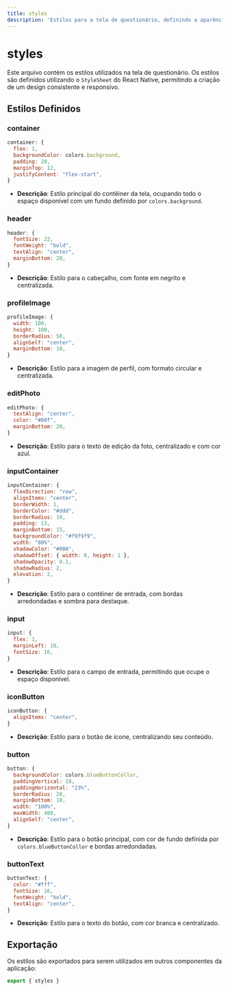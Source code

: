 ```yaml
---
title: styles
description: 'Estilos para a tela de questionário, definindo a aparência e o layout dos componentes.'
---
```


# styles

Este arquivo contém os estilos utilizados na tela de questionário. Os estilos são definidos utilizando o `StyleSheet` do React Native, permitindo a criação de um design consistente e responsivo.

## Estilos Definidos

### container
```javascript
container: {
  flex: 1,
  backgroundColor: colors.background,
  padding: 20,
  marginTop: 12,
  justifyContent: "flex-start",
}
```
- **Descrição**: Estilo principal do contêiner da tela, ocupando todo o espaço disponível com um fundo definido por `colors.background`.

### header
```javascript
header: {
  fontSize: 22,
  fontWeight: "bold",
  textAlign: "center",
  marginBottom: 20,
}
```
- **Descrição**: Estilo para o cabeçalho, com fonte em negrito e centralizada.

### profileImage
```javascript
profileImage: {
  width: 100,
  height: 100,
  borderRadius: 50,
  alignSelf: "center",
  marginBottom: 10,
}
```
- **Descrição**: Estilo para a imagem de perfil, com formato circular e centralizada.

### editPhoto
```javascript
editPhoto: {
  textAlign: "center",
  color: "#00f",
  marginBottom: 20,
}
```
- **Descrição**: Estilo para o texto de edição da foto, centralizado e com cor azul.

### inputContainer
```javascript
inputContainer: {
  flexDirection: "row",
  alignItems: "center",
  borderWidth: 1,
  borderColor: "#ddd",
  borderRadius: 10,
  padding: 13,
  marginBottom: 15,
  backgroundColor: "#f9f9f9",
  width: "80%",
  shadowColor: "#000",
  shadowOffset: { width: 0, height: 1 },
  shadowOpacity: 0.1,
  shadowRadius: 2,
  elevation: 2,
}
```
- **Descrição**: Estilo para o contêiner de entrada, com bordas arredondadas e sombra para destaque.

### input
```javascript
input: {
  flex: 1,
  marginLeft: 10,
  fontSize: 16,
}
```
- **Descrição**: Estilo para o campo de entrada, permitindo que ocupe o espaço disponível.

### iconButton
```javascript
iconButton: {
  alignItems: "center",
}
```
- **Descrição**: Estilo para o botão de ícone, centralizando seu conteúdo.

### button
```javascript
button: {
  backgroundColor: colors.blueButtonCollor,
  paddingVertical: 18,
  paddingHorizontal: "23%",
  borderRadius: 20,
  marginBottom: 10,
  width: "100%",
  maxWidth: 400,
  alignSelf: "center",
}
```
- **Descrição**: Estilo para o botão principal, com cor de fundo definida por `colors.blueButtonCollor` e bordas arredondadas.

### buttonText
```javascript
buttonText: {
  color: "#fff",
  fontSize: 16,
  fontWeight: "bold",
  textAlign: "center",
}
```
- **Descrição**: Estilo para o texto do botão, com cor branca e centralizado.

## Exportação
Os estilos são exportados para serem utilizados em outros componentes da aplicação:
```javascript
export { styles }
```